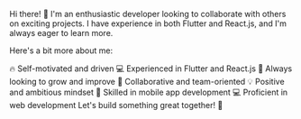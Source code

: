 Hi there! 👋
I'm an enthusiastic developer looking to collaborate with others on exciting projects. I have experience in both Flutter and React.js, and I'm always eager to learn more.

Here's a bit more about me:

🔥 Self-motivated and driven
💻 Experienced in Flutter and React.js
🌱 Always looking to grow and improve
🤝 Collaborative and team-oriented
💡 Positive and ambitious mindset
📱 Skilled in mobile app development
💻 Proficient in web development
Let's build something great together! 🚀
